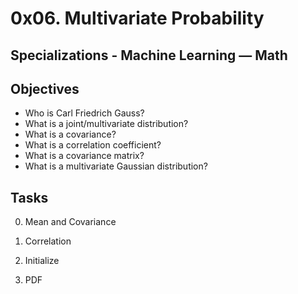 # 0x06. Multivariate Probability
## Specializations - Machine Learning ― Math
## Objectives
* Who is Carl Friedrich Gauss?
* What is a joint/multivariate distribution?
* What is a covariance?
* What is a correlation coefficient?
* What is a covariance matrix?
* What is a multivariate Gaussian distribution?

## Tasks
0. Mean and Covariance

1. Correlation

2. Initialize

3. PDF
